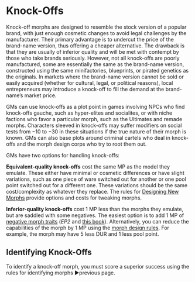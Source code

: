 # Knock-Offs

Knock-off morphs are designed to resemble the stock version of a popular brand, with just enough cosmetic changes to avoid legal challenges by the manufacturer. Their primary advantage is to undercut the price of the brand-name version, thus offering a cheaper alternative. The drawback is that they are usually of inferior quality and will be met with contempt by those who take brands seriously. However, not all knock-offs are poorly manufactured, some are essentially the same as the brand-name version, constructed using the same minifactories, blueprints, or pirated genetics as the originals. In markets where the brand-name version cannot be sold or easily acquired (whether for cultural, legal, or political reasons), local entrepreneurs may introduce a knock-off to fill the demand at the brand-name’s market price.

GMs can use knock-offs as a plot point in games involving NPCs who find knock-offs gauche, such as hyper-elites and socialites, or with niche factions who favor a particular morph, such as the Ultimates and remade morphs. Characters sleeved in knock-offs may suffer modifiers on social tests from −10 to −30 in these situations if the true nature of their morph is known. GMs can also base plots around criminal cartels who deal in knock-offs and the morph design corps who try to root them out.

GMs have two options for handling knock-offs:

**Equivalent-quality knock-offs** cost the same MP as the model they emulate. These either have minimal or cosmetic differences or have slight variations, such as one piece of ware switched out for another or one pool point switched out for a different one. These variations should be the same cost/complexity as whatever they replace. The rules for [Designing New Morphs](../04/12-designing-new-morphs.md) provide options and costs for tweaking morphs.

**Inferior-quality knock-offs** cost 1 MP less than the morphs they emulate, but are saddled with some negatives. The easiest option is to add 1 MP of [negative morph traits](../../../04/28-traits.md#negative-morph-traits) (_EP2_ and [this book](../04/06-negative-morph-traits.md)). Alternatively, you can reduce the capabilities of the morph by 1 MP using the [morph design rules](../04/12-designing-new-morphs.md). For example, the morph may have 5 less DUR and 1 less pool point.

## Identifying Knock-Offs

To identify a knock-off morph, you must score a superior success using the rules for identifying morphs ▶previous page.
